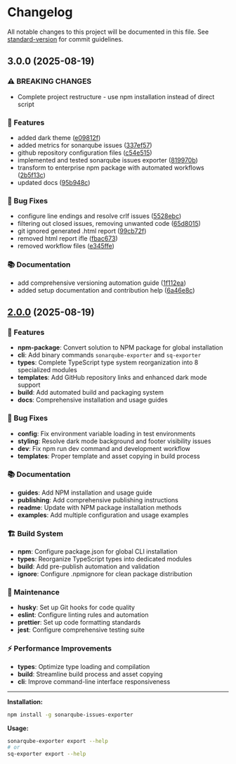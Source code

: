 # Changelog

All notable changes to this project will be documented in this file. See [standard-version](https://github.com/conventional-changelog/standard-version) for commit guidelines.

## 3.0.0 (2025-08-19)

### ⚠ BREAKING CHANGES

- Complete project restructure - use npm installation instead of direct script

### 🚀 Features

- added dark theme ([e09812f](https://github.com/The-Lone-Druid/sonarqube-issues-exporter/commit/e09812f8cf729fe84b640dae5291932ce52beed1))
- added metrics for sonarqube issues ([337ef57](https://github.com/The-Lone-Druid/sonarqube-issues-exporter/commit/337ef57f10697d466f112a6e810a90925a3353ff))
- github repository configuration files ([c54e515](https://github.com/The-Lone-Druid/sonarqube-issues-exporter/commit/c54e5156519b64a9914dd40b60a604de7a96b1cc))
- implemented and tested sonarqube issues exporter ([819970b](https://github.com/The-Lone-Druid/sonarqube-issues-exporter/commit/819970bb19f24451d29a330a6b827aceb4ccd045))
- transform to enterprise npm package with automated workflows ([2b5f13c](https://github.com/The-Lone-Druid/sonarqube-issues-exporter/commit/2b5f13ce1313171466c4e7fbe6f46d94106696f7))
- updated docs ([95b948c](https://github.com/The-Lone-Druid/sonarqube-issues-exporter/commit/95b948cf125e33f1e58cb5989b5d6e19ef55c416))

### 🐛 Bug Fixes

- configure line endings and resolve crlf issues ([5528ebc](https://github.com/The-Lone-Druid/sonarqube-issues-exporter/commit/5528ebca7a1e69c18ba6d144861d5f884fe2c8b1))
- filtering out closed issues, removing unwanted code ([65d8015](https://github.com/The-Lone-Druid/sonarqube-issues-exporter/commit/65d80154a324c9446902afe6b078609a25e25c71))
- git ignored generated .html report ([99cb72f](https://github.com/The-Lone-Druid/sonarqube-issues-exporter/commit/99cb72f2450191b8316b9371f29687b5b41e128d))
- removed html report ifle ([fbac673](https://github.com/The-Lone-Druid/sonarqube-issues-exporter/commit/fbac6730a1c43a02c566685c8f2aed0b6d2082d2))
- removed workflow files ([e345ffe](https://github.com/The-Lone-Druid/sonarqube-issues-exporter/commit/e345ffe457d328ed821834cc5c54ca3dfe87603b))

### 📚 Documentation

- add comprehensive versioning automation guide ([1f112ea](https://github.com/The-Lone-Druid/sonarqube-issues-exporter/commit/1f112ea86795a468b10a626edbe6f258cd28ddfe))
- added setup documentation and contribution help ([6a46e8c](https://github.com/The-Lone-Druid/sonarqube-issues-exporter/commit/6a46e8cb53e0593303ce2ed48b1e30eef1c40a03))

## [2.0.0](https://github.com/The-Lone-Druid/sonarqube-issues-exporter/releases/tag/v2.0.0) (2025-08-19)

### 🚀 Features

- **npm-package**: Convert solution to NPM package for global installation
- **cli**: Add binary commands `sonarqube-exporter` and `sq-exporter`
- **types**: Complete TypeScript type system reorganization into 8 specialized modules
- **templates**: Add GitHub repository links and enhanced dark mode support
- **build**: Add automated build and packaging system
- **docs**: Comprehensive installation and usage guides

### 🐛 Bug Fixes

- **config**: Fix environment variable loading in test environments
- **styling**: Resolve dark mode background and footer visibility issues
- **dev**: Fix npm run dev command and development workflow
- **templates**: Proper template and asset copying in build process

### 📚 Documentation

- **guides**: Add NPM installation and usage guide
- **publishing**: Add comprehensive publishing instructions
- **readme**: Update with NPM package installation methods
- **examples**: Add multiple configuration and usage examples

### 🏗️ Build System

- **npm**: Configure package.json for global CLI installation
- **types**: Reorganize TypeScript types into dedicated modules
- **build**: Add pre-publish automation and validation
- **ignore**: Configure .npmignore for clean package distribution

### 🔧 Maintenance

- **husky**: Set up Git hooks for code quality
- **eslint**: Configure linting rules and automation
- **prettier**: Set up code formatting standards
- **jest**: Configure comprehensive testing suite

### ⚡ Performance Improvements

- **types**: Optimize type loading and compilation
- **build**: Streamline build process and asset copying
- **cli**: Improve command-line interface responsiveness

---

**Installation:**

```bash
npm install -g sonarqube-issues-exporter
```

**Usage:**

```bash
sonarqube-exporter export --help
# or
sq-exporter export --help
```
